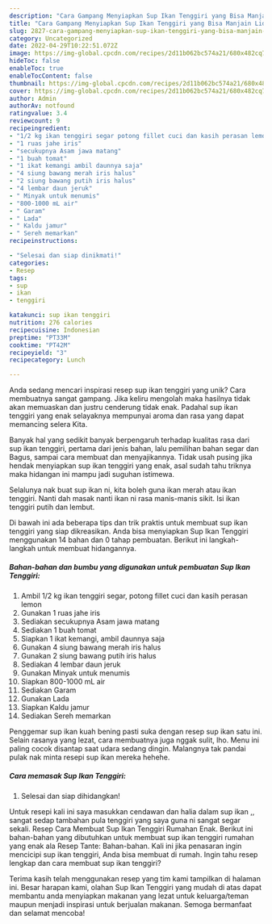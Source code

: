 ```yaml
---
description: "Cara Gampang Menyiapkan Sup Ikan Tenggiri yang Bisa Manjain Lidah"
title: "Cara Gampang Menyiapkan Sup Ikan Tenggiri yang Bisa Manjain Lidah"
slug: 2827-cara-gampang-menyiapkan-sup-ikan-tenggiri-yang-bisa-manjain-lidah
category: Uncategorized
date: 2022-04-29T10:22:51.072Z
image: https://img-global.cpcdn.com/recipes/2d11b062bc574a21/680x482cq70/sup-ikan-tenggiri-foto-resep-utama.jpg
hideToc: false
enableToc: true
enableTocContent: false
thumbnail: https://img-global.cpcdn.com/recipes/2d11b062bc574a21/680x482cq70/sup-ikan-tenggiri-foto-resep-utama.jpg
cover: https://img-global.cpcdn.com/recipes/2d11b062bc574a21/680x482cq70/sup-ikan-tenggiri-foto-resep-utama.jpg
author: Admin
authorAv: notfound
ratingvalue: 3.4
reviewcount: 9
recipeingredient:
- "1/2 kg ikan tenggiri segar potong fillet cuci dan kasih perasan lemon"
- "1 ruas jahe iris"
- "secukupnya Asam jawa matang"
- "1 buah tomat"
- "1 ikat kemangi ambil daunnya saja"
- "4 siung bawang merah iris halus"
- "2 siung bawang putih iris halus"
- "4 lembar daun jeruk"
- " Minyak untuk menumis"
- "800-1000 mL air"
- " Garam"
- " Lada"
- " Kaldu jamur"
- " Sereh memarkan"
recipeinstructions:

- "Selesai dan siap dinikmati!"
categories:
- Resep
tags:
- sup
- ikan
- tenggiri

katakunci: sup ikan tenggiri 
nutrition: 276 calories
recipecuisine: Indonesian
preptime: "PT33M"
cooktime: "PT42M"
recipeyield: "3"
recipecategory: Lunch

---
```





Anda sedang mencari inspirasi resep sup ikan tenggiri yang unik? Cara membuatnya sangat gampang. Jika keliru mengolah maka hasilnya tidak akan memuaskan dan justru cenderung tidak enak. Padahal sup ikan tenggiri yang enak selayaknya mempunyai aroma dan rasa yang dapat memancing selera Kita.





Banyak hal yang sedikit banyak berpengaruh terhadap kualitas rasa dari sup ikan tenggiri, pertama dari jenis bahan, lalu pemilihan bahan segar dan Bagus, sampai cara membuat dan menyajikannya. Tidak usah pusing jika hendak menyiapkan sup ikan tenggiri yang enak,      asal sudah tahu triknya maka hidangan ini mampu jadi suguhan istimewa.














Selalunya nak buat sup ikan ni, kita boleh guna ikan merah atau ikan tenggiri. Nanti dah masak nanti ikan ni rasa manis-manis sikit. Isi ikan tenggiri putih dan lembut.






Di bawah ini ada beberapa tips dan trik praktis untuk membuat sup ikan tenggiri yang siap dikreasikan. Anda bisa menyiapkan Sup Ikan Tenggiri menggunakan 14 bahan dan 0 tahap pembuatan. Berikut ini langkah-langkah untuk membuat hidangannya.

<!--inarticleads1-->

##### Bahan-bahan dan bumbu yang digunakan untuk pembuatan Sup Ikan Tenggiri:

1. Ambil 1/2 kg ikan tenggiri segar, potong fillet cuci dan kasih perasan lemon
1. Gunakan 1 ruas jahe iris
1. Sediakan secukupnya Asam jawa matang
1. Sediakan 1 buah tomat
1. Siapkan 1 ikat kemangi, ambil daunnya saja
1. Gunakan 4 siung bawang merah iris halus
1. Gunakan 2 siung bawang putih iris halus
1. Sediakan 4 lembar daun jeruk
1. Gunakan  Minyak untuk menumis
1. Siapkan 800-1000 mL air
1. Sediakan  Garam
1. Gunakan  Lada
1. Siapkan  Kaldu jamur
1. Sediakan  Sereh memarkan


Penggemar sup ikan kuah bening pasti suka dengan resep sup ikan satu ini. Selain rasanya yang lezat, cara membuatnya juga nggak sulit, lho. Menu ini paling cocok disantap saat udara sedang dingin. Malangnya tak pandai pulak nak minta resepi sup ikan mereka hehehe. 

<!--inarticleads2-->

##### Cara memasak Sup Ikan Tenggiri:


1. Selesai dan siap dihidangkan!

Untuk resepi kali ini saya masukkan cendawan dan halia dalam sup ikan ,, sangat sedap tambahan pula tenggiri yang saya guna ni sangat segar sekali. Resep Cara Membuat Sup Ikan Tenggiri Rumahan Enak. Berikut ini bahan-bahan yang dibutuhkan untuk membuat sup ikan tenggiri rumahan yang enak ala Resep Tante: Bahan-bahan. Kali ini jika penasaran ingin mencicipi sup ikan tenggiri, Anda bisa membuat di rumah. Ingin tahu resep lengkap dan cara membuat sup ikan tenggiri? 

Terima kasih telah menggunakan resep yang tim kami tampilkan di halaman ini. Besar harapan kami, olahan Sup Ikan Tenggiri yang mudah di atas dapat membantu anda menyiapkan makanan yang lezat untuk keluarga/teman maupun menjadi inspirasi untuk berjualan makanan. Semoga bermanfaat dan selamat mencoba!
